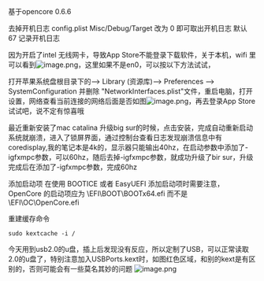 基于opencore 0.6.6

去掉开机日志
config.plist
Misc/Debug/Target 改为 0 即可取出开机日志
默认 67 记录开机日志

因为开启了intel 无线网卡，导致App Store不能登录下载软件，关于本机，wifi 里可以看到![image.png](https://upload-images.jianshu.io/upload_images/167849-486cf7f8d599909f.png?imageMogr2/auto-orient/strip%7CimageView2/2/w/1240)，这里如果不是en0，可以按以下方法试试，

打开苹果系统盘根目录下的--> Library (资源库)--> Preferences --> SystemConfiguration 并删除 "NetworkInterfaces.plist"文件，重启电脑，打开设置，网络查看当前连接的网络后面是否如图![image.png](https://upload-images.jianshu.io/upload_images/167849-be2997b5aacccbba.png?imageMogr2/auto-orient/strip%7CimageView2/2/w/1240)，再去登录App Store试试吧，说不定有惊喜哦


最近重新安装了mac catalina 升级big sur的时候，点击安装，完成自动重新启动系统就崩溃，进入了锁屏界面，通过控制台查看日志发现崩溃信息中有coredisplay,我的笔记本是4k的，显示器只能输出40hz，在启动参数中添加了-igfxmpc参数，可以60hz，随后去掉-igfxmpc参数，就成功升级了bir sur，升级完成后在添加了-igfxmpc参数，完成60hz

添加启动项
在使用 BOOTICE 或者 EasyUEFI 添加启动项时需要注意，OpenCore 的启动项应为 \EFI\BOOT\BOOTx64.efi 而不是 \EFI\OC\OpenCore.efi

重建缓存命令
```
sudo kextcache -i /
```
今天用到usb2.0的u盘，插上后发现没有反应，所以定制了USB，可以正常读取2.0的u盘了，特别注意加入USBPorts.kext时，如图红色区域，和别的kext是有区别的，否则可能会有一些莫名其妙的问题
![image.png](https://upload-images.jianshu.io/upload_images/167849-3f05cdd76acaaed7.png?imageMogr2/auto-orient/strip%7CimageView2/2/w/1240)

